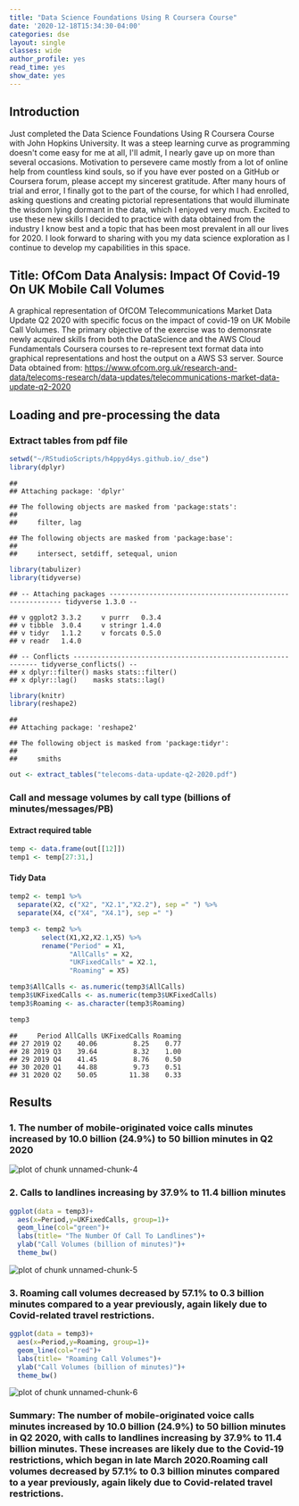 ```yaml
---
title: "Data Science Foundations Using R Coursera Course"
date: '2020-12-18T15:34:30-04:00'
categories: dse
layout: single
classes: wide
author_profile: yes
read_time: yes
show_date: yes
---
```



## **Introduction**

Just completed the Data Science Foundations Using R Coursera Course with John Hopkins University. It was a steep learning curve as programming doesn't come easy for me at all, I'll admit, I nearly gave up on more than several occasions. Motivation to persevere came mostly from a lot of online help from countless kind souls, so if you have ever posted on a GitHub or Coursera forum, please accept my sincerest gratitude. After many hours of trial and error, I finally got to the part of the course, for which I had enrolled, asking questions and creating pictorial representations that would illuminate the wisdom lying dormant in the data, which I enjoyed very much. Excited to use these new skills I decided to practice with data obtained from the industry I know best and a topic that has been most prevalent in all our lives for 2020. I look forward to sharing with you my data science exploration as I continue to develop my capabilities in this space.   


##  **Title: OfCom Data Analysis: Impact Of Covid-19 On UK Mobile Call Volumes**

A graphical representation of OfCOM Telecommunications Market Data Update Q2 2020 with specific focus on the impact of covid-19 on UK Mobile Call Volumes. The primary objective of the exercise was to demonsrate newly acquired skills from both the DataScience and the AWS Cloud Fundamentals Coursera courses to re-represent text format data into graphical representations and host the output on a AWS S3 server. Source Data obtained from: https://www.ofcom.org.uk/research-and-data/telecoms-research/data-updates/telecommunications-market-data-update-q2-2020

##  **Loading and pre-processing the data**

###  Extract tables from pdf file


```r
setwd("~/RStudioScripts/h4ppyd4ys.github.io/_dse")
library(dplyr)
```

```
## 
## Attaching package: 'dplyr'
```

```
## The following objects are masked from 'package:stats':
## 
##     filter, lag
```

```
## The following objects are masked from 'package:base':
## 
##     intersect, setdiff, setequal, union
```

```r
library(tabulizer)
library(tidyverse)
```

```
## -- Attaching packages ---------------------------------------------------------- tidyverse 1.3.0 --
```

```
## v ggplot2 3.3.2     v purrr   0.3.4
## v tibble  3.0.4     v stringr 1.4.0
## v tidyr   1.1.2     v forcats 0.5.0
## v readr   1.4.0
```

```
## -- Conflicts ------------------------------------------------------------- tidyverse_conflicts() --
## x dplyr::filter() masks stats::filter()
## x dplyr::lag()    masks stats::lag()
```

```r
library(knitr)
library(reshape2)
```

```
## 
## Attaching package: 'reshape2'
```

```
## The following object is masked from 'package:tidyr':
## 
##     smiths
```

```r
out <- extract_tables("telecoms-data-update-q2-2020.pdf")
```

###  Call and message volumes by call type (billions of minutes/messages/PB)
####  Extract required table

```r
temp <- data.frame(out[[12]])
temp1 <- temp[27:31,]
```
####  Tidy Data

```r
temp2 <- temp1 %>%
  separate(X2, c("X2", "X2.1","X2.2"), sep =" ") %>%
  separate(X4, c("X4", "X4.1"), sep =" ")

temp3 <- temp2 %>%
        select(X1,X2,X2.1,X5) %>%
        rename("Period" = X1,
               "AllCalls" = X2,
               "UKFixedCalls" = X2.1,
               "Roaming" = X5)

temp3$AllCalls <- as.numeric(temp3$AllCalls)
temp3$UKFixedCalls <- as.numeric(temp3$UKFixedCalls)
temp3$Roaming <- as.character(temp3$Roaming)

temp3
```

```
##     Period AllCalls UKFixedCalls Roaming
## 27 2019 Q2    40.06         8.25    0.77
## 28 2019 Q3    39.64         8.32    1.00
## 29 2019 Q4    41.45         8.76    0.50
## 30 2020 Q1    44.88         9.73    0.51
## 31 2020 Q2    50.05        11.38    0.33
```

##  Results

###  1. The number of mobile-originated voice calls minutes increased by 10.0 billion (24.9%) to 50 billion minutes in Q2 2020

![plot of chunk unnamed-chunk-4](figure/unnamed-chunk-4-1.png)


###  2. Calls to landlines increasing by 37.9% to 11.4 billion minutes


```r
ggplot(data = temp3)+
  aes(x=Period,y=UKFixedCalls, group=1)+
  geom_line(col="green")+
  labs(title= "The Number Of Call To Landlines")+
  ylab("Call Volumes (billion of minutes)")+
  theme_bw()
```

![plot of chunk unnamed-chunk-5](figure/unnamed-chunk-5-1.png)


###  3. Roaming call volumes decreased by 57.1% to 0.3 billion minutes compared to a year previously, again likely due to Covid-related travel restrictions.


```r
ggplot(data = temp3)+
  aes(x=Period,y=Roaming, group=1)+
  geom_line(col="red")+
  labs(title= "Roaming Call Volumes")+
  ylab("Call Volumes (billion of minutes)")+
  theme_bw()
```

![plot of chunk unnamed-chunk-6](figure/unnamed-chunk-6-1.png)

###  Summary: The number of mobile-originated voice calls minutes increased by 10.0 billion (24.9%) to 50 billion minutes in Q2 2020, with calls to landlines increasing by 37.9% to 11.4 billion minutes. These increases are likely due to the Covid-19 restrictions, which began in late March 2020.Roaming call volumes decreased by 57.1% to 0.3 billion minutes compared to a year previously, again likely due to Covid-related travel restrictions.


